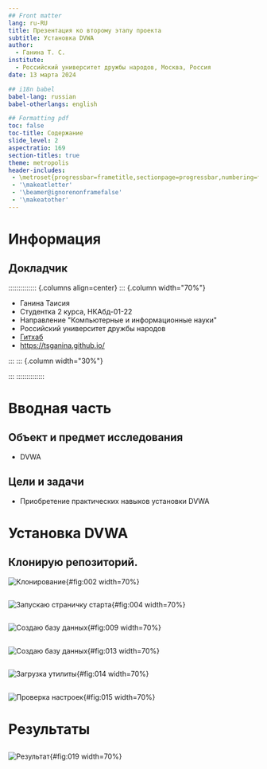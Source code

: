 ```yaml
---
## Front matter
lang: ru-RU
title: Презентация ко второму этапу проекта
subtitle: Установка DVWA
author:
  - Ганина Т. С.
institute:
  - Российский университет дружбы народов, Москва, Россия
date: 13 марта 2024

## i18n babel
babel-lang: russian
babel-otherlangs: english

## Formatting pdf
toc: false
toc-title: Содержание
slide_level: 2
aspectratio: 169
section-titles: true
theme: metropolis
header-includes:
 - \metroset{progressbar=frametitle,sectionpage=progressbar,numbering=fraction}
 - '\makeatletter'
 - '\beamer@ignorenonframefalse'
 - '\makeatother'
---
```


# Информация

## Докладчик

:::::::::::::: {.columns align=center}
::: {.column width="70%"}

  * Ганина Таисия
  * Студентка 2 курса, НКАбд-01-22
  * Направление "Компьютерные и информационные науки"
  * Российский университет дружбы народов
  * [Гитхаб](https://github.com/tsganina/study_2023-2024_infosec)
  * <https://tsganina.github.io/>

:::
::: {.column width="30%"}

:::
::::::::::::::

# Вводная часть


## Объект и предмет исследования

- DVWA

## Цели и задачи

- Приобретение практических навыков установки DVWA


# Установка DVWA

## Клонирую репозиторий.

![Клонирование](image/2.png){#fig:002 width=70%}

##

![Запускаю страничку старта](image/4.png){#fig:004 width=70%}

##

![Создаю базу данных](image/9.png){#fig:009 width=70%}

##

![Создаю базу данных](image/13.png){#fig:013 width=70%}

##

![Загрузка утилиты](image/14.png){#fig:014 width=70%}

##

![Проверка настроек](image/15.png){#fig:015 width=70%}


# Результаты

##

![Результат](image/19.png){#fig:019 width=70%}
